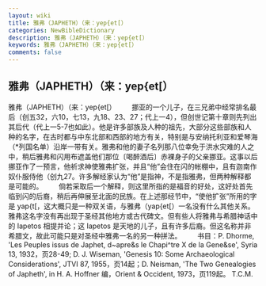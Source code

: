 ```yaml
---
layout: wiki
title: 雅弗（JAPHETH）（来：yep{et[）
categories: NewBibleDictionary
description: 雅弗（JAPHETH）（来：yep{et[）
keywords: 雅弗（JAPHETH）（来：yep{et[）
comments: false
---
```


## 雅弗（JAPHETH）（来：yep{et[）



雅弗（JAPHETH）（来：yep{et[）
　　挪亚的一个儿子，在三兄弟中经常排名最后（创五32，六10，七13，九18、23、27；代上一4），但创世记第十章则先列出其后代（代上一5-7也如此）。他是许多部族及人种的祖先，大部分这些部族和人种的名字，在古时都与中东北部和西部的地方有关，特别是与安纳托利亚和爱琴海（*列国名单）沿岸一带有关。雅弗和他的妻子名列那八位幸免于洪水灾难的人之中，稍后雅弗和闪用布遮盖他们那位〔喝醉酒后〕赤裸身子的父亲挪亚。这事以后挪亚作了一预言，他祈求神使雅弗扩张，并且“他”会住在闪的帐棚中，且有迦南作奴仆服侍他（创九27。许多解经家认为“他”是指神，不是指雅弗，但两种解释都是可能的。
　　倘若采取后一个解释，则这里所指的是福音的好处，这好处首先临到闪的后裔，稍后再伸展至北面的民族。在上述那经节中，“使他扩张”所用的字是 yap{t[，这大概只是一种双关语，与雅弗（yap{et[）一名没有什么其他关系。雅弗这名字没有再出现于圣经其他地方或古代碑文。但有些人将雅弗与希腊神话中的 Iapetos 相提并论；这 Iapetos 是天地的儿子，且有许多后裔。但这名称并非希腊文，故此可能只是对圣经中雅弗一名的另一种拼法。
　　书目：P. Dhorme, 'Les Peuples
issus de Japhet, d~apre&s le Chapi^tre X de la Gene&se', Syria 13, 1932，页28-49; D. J. Wiseman, 'Genesis 10:
Some Archaeological Considerations', JTVI
87, 1955，页14起；D. Neisman, 'The Two Genealogies of Japheth', in H. A. Hoffner 编，Orient & Occident, 1973，页119起。
T.C.M.




